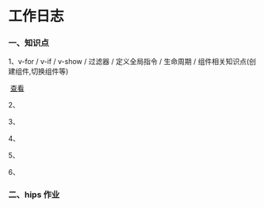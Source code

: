 # 工作日志

### 一、知识点

1、v-for / v-if / v-show / 过滤器 / 定义全局指令 / 生命周期 / 组件相关知识点(创建组件,切换组件等)

​	  [查看](https://yuzmt.github.io/2019/08/16/vue-%E8%BF%87%E6%BB%A4%E5%99%A8-%E7%94%9F%E5%91%BD%E5%91%A8%E6%9C%9F%E7%AD%89%E7%AD%89/)

2、

3、

4、

5、

6、

### 二、hips 作业

